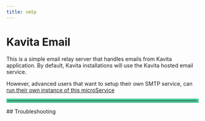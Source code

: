 ```yaml
---
title: smtp
---
```


# Kavita Email
This is a simple email relay server that handles emails from Kavita application. By default, Kavita installations 
will use the Kavita hosted email service. 

However, advanced users that want to setup their own SMTP service, can [run their own instance of this microService](./microservice-installation)

<hr style="border:5px solid #4ac694"> </hr>
## Troubleshooting


